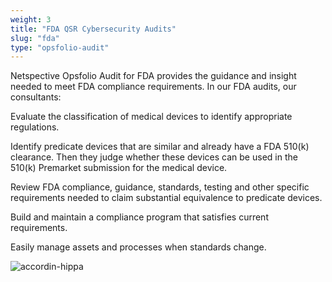 ```yaml
---
weight: 3
title: "FDA QSR Cybersecurity Audits"
slug: "fda"
type: "opsfolio-audit"
---
```

Netspective Opsfolio Audit for FDA provides the guidance and insight needed to meet FDA compliance requirements. In our FDA audits, our consultants:

Evaluate the classification of medical devices to identify appropriate regulations.

Identify predicate devices that are similar and already have a FDA 510(k) clearance. Then they judge whether these devices can be used in the 510(k) Premarket submission for the medical device.

Review FDA compliance, guidance, standards, testing and other specific requirements needed to claim substantial equivalence to predicate devices.

Build and maintain a compliance program that satisfies current requirements.

Easily manage assets and processes when standards change.

![accordin-hippa](/img/solutions/opsfolio/qsr.jpg#center)

